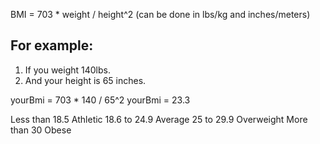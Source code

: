 BMI = 703 * weight / height^2 (can be done in lbs/kg and inches/meters)

## For example:
1. If you weight 140lbs.
2. And your height is 65 inches.

yourBmi = 703 * 140 / 65^2
yourBmi = 23.3

Less than 18.5 Athletic 
18.6 to 24.9 Average
25 to 29.9 Overweight
More than 30 Obese
